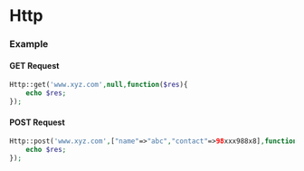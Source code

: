 # Http

### Example
#### GET Request
```php
Http::get('www.xyz.com',null,function($res){
    echo $res;
});
```
#### POST Request
```php
Http::post('www.xyz.com',["name"=>"abc","contact"=>98xxx988x8],function($res){
    echo $res;
});
```
